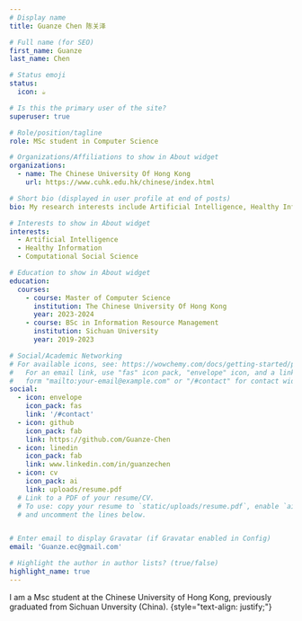 ```yaml
---
# Display name
title: Guanze Chen 陈关泽

# Full name (for SEO)
first_name: Guanze
last_name: Chen

# Status emoji
status:
  icon: ☕️

# Is this the primary user of the site?
superuser: true

# Role/position/tagline
role: MSc student in Computer Science

# Organizations/Affiliations to show in About widget
organizations:
  - name: The Chinese University Of Hong Kong
    url: https://www.cuhk.edu.hk/chinese/index.html

# Short bio (displayed in user profile at end of posts)
bio: My research interests include Artificial Intelligence, Healthy Information and Computational Information Science.

# Interests to show in About widget
interests:
  - Artificial Intelligence
  - Healthy Information
  - Computational Social Science

# Education to show in About widget
education:
  courses:
    - course: Master of Computer Science
      institution: The Chinese University Of Hong Kong
      year: 2023-2024
    - course: BSc in Information Resource Management
      institution: Sichuan University
      year: 2019-2023

# Social/Academic Networking
# For available icons, see: https://wowchemy.com/docs/getting-started/page-builder/#icons
#   For an email link, use "fas" icon pack, "envelope" icon, and a link in the
#   form "mailto:your-email@example.com" or "/#contact" for contact widget.
social:
  - icon: envelope
    icon_pack: fas
    link: '/#contact'
  - icon: github
    icon_pack: fab
    link: https://github.com/Guanze-Chen
  - icon: linedin
    icon_pack: fab
    link: www.linkedin.com/in/guanzechen
  - icon: cv
    icon_pack: ai
    link: uploads/resume.pdf
  # Link to a PDF of your resume/CV.
  # To use: copy your resume to `static/uploads/resume.pdf`, enable `ai` icons in `params.yaml`,
  # and uncomment the lines below.


# Enter email to display Gravatar (if Gravatar enabled in Config)
email: 'Guanze.ec@gmail.com'

# Highlight the author in author lists? (true/false)
highlight_name: true
---
```


I am a Msc student at the Chinese University of Hong Kong, previously graduated from Sichuan Unversity (China).
{style="text-align: justify;"}
